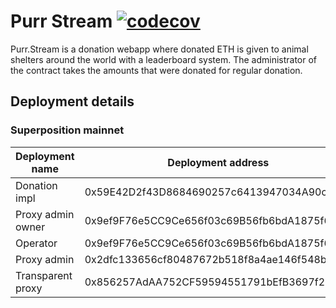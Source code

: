 
# Purr Stream [![codecov](https://codecov.io/gh/fluidity-money/purr.stream/graph/badge.svg?token=P1AESWS7OT)](https://codecov.io/gh/fluidity-money/purr.stream)

Purr.Stream is a donation webapp where donated ETH is given to animal shelters around the
world with a leaderboard system. The administrator of the contract takes the amounts that
were donated for regular donation.

## Deployment details

### Superposition mainnet

|  Deployment name  |            Deployment address              |
|-------------------|--------------------------------------------|
| Donation impl     | 0x59E42D2f43D8684690257c6413947034A90ccAF9 |
| Proxy admin owner | 0x9ef9F76e5CC9Ce656f03c69B56fb6bdA1875f652 |
| Operator          | 0x9ef9F76e5CC9Ce656f03c69B56fb6bdA1875f652 |
| Proxy admin       | 0x2dfc133656cf80487672b518f8a4ae146f548b6c |
| Transparent proxy | 0x856257AdAA752CF59594551791bEfB3697f2ED39 |
